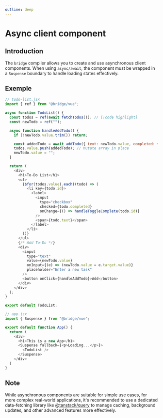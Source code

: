 ```yaml
---
outline: deep
---
```


# Async client component

## Introduction

The `bridge` compiler allows you to create and use asynchronous client components. When using `async/await`, the component must be wrapped in a `Suspense` boundary to handle loading states effectively.


## Exemple

```js
// todo-list.jsx
import { ref } from "@bridge/vue";

async function TodoList() {
  const todos = ref(await fetchTodos()); // [!code highlight]
  const newTodo = ref("");

  async function handleAddTodo() {
    if (!newTodo.value.trim()) return;

    const addedTodo = await addTodo({ text: newTodo.value, completed: false });
    todos.value.push(addedTodo); // Mutate array in place
    newTodo.value = "";
  }

  return (
    <div>
      <h1>To-Do List</h1>
      <ul>
        {$for(todos.value).each((todo) => (
          <li key={todo.id}>
            <label>
              <input
                type="checkbox"
                checked={todo.completed}
                onChange={() => handleToggleComplete(todo.id)}
              />
              <span>{todo.text}</span>
            </label>
          </li>
        ))}
      </ul>
      {/* Add To-Do */}
      <div>
        <input
          type="text"
          value={newTodo.value}
          onInput={(e) => (newTodo.value = e.target.value)}
          placeholder="Enter a new task"
        />
        <button onClick={handleAddTodo}>Add</button>
      </div>
    </div>
  );
}

export default TodoList;

// app.jsx
import { Suspense } from "@bridge/vue";

export default function App() {
  return (
    <div>
      <h1>This is a new App</h1>
      <Suspense fallback={<p>Loading...</p>}>
        <TodoList />
      </Suspense>
    </div>
  )
}
```

## Note

While asynchronous components are suitable for simple use cases, for more complex real-world applications, it's recommended to use a dedicated data-fetching library like [@tanstack/query](https://tanstack.com/query/latest/docs/framework/react/overview) to manage caching, background updates, and other advanced features more effectively.
